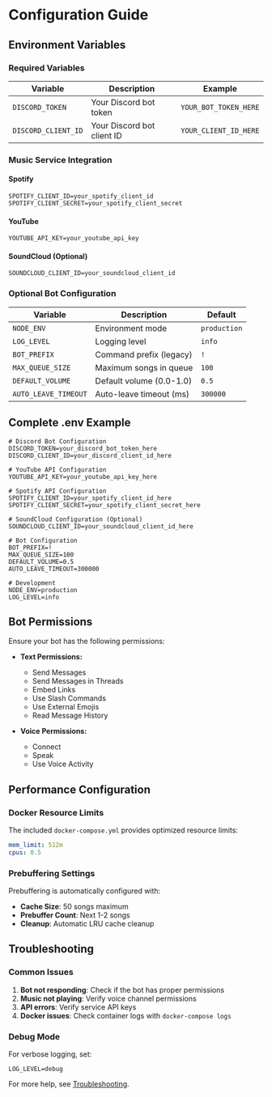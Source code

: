 # Configuration Guide

## Environment Variables

### Required Variables

| Variable | Description | Example |
|----------|-------------|----------|
| `DISCORD_TOKEN` | Your Discord bot token | `YOUR_BOT_TOKEN_HERE` |
| `DISCORD_CLIENT_ID` | Your Discord bot client ID | `YOUR_CLIENT_ID_HERE` |

### Music Service Integration

#### Spotify
```env
SPOTIFY_CLIENT_ID=your_spotify_client_id
SPOTIFY_CLIENT_SECRET=your_spotify_client_secret
```

#### YouTube
```env
YOUTUBE_API_KEY=your_youtube_api_key
```

#### SoundCloud (Optional)
```env
SOUNDCLOUD_CLIENT_ID=your_soundcloud_client_id
```

### Optional Bot Configuration

| Variable | Description | Default |
|----------|-------------|----------|
| `NODE_ENV` | Environment mode | `production` |
| `LOG_LEVEL` | Logging level | `info` |
| `BOT_PREFIX` | Command prefix (legacy) | `!` |
| `MAX_QUEUE_SIZE` | Maximum songs in queue | `100` |
| `DEFAULT_VOLUME` | Default volume (0.0-1.0) | `0.5` |
| `AUTO_LEAVE_TIMEOUT` | Auto-leave timeout (ms) | `300000` |

## Complete .env Example

```env
# Discord Bot Configuration
DISCORD_TOKEN=your_discord_bot_token_here
DISCORD_CLIENT_ID=your_discord_client_id_here

# YouTube API Configuration
YOUTUBE_API_KEY=your_youtube_api_key_here

# Spotify API Configuration
SPOTIFY_CLIENT_ID=your_spotify_client_id_here
SPOTIFY_CLIENT_SECRET=your_spotify_client_secret_here

# SoundCloud Configuration (Optional)
SOUNDCLOUD_CLIENT_ID=your_soundcloud_client_id_here

# Bot Configuration
BOT_PREFIX=!
MAX_QUEUE_SIZE=100
DEFAULT_VOLUME=0.5
AUTO_LEAVE_TIMEOUT=300000

# Development
NODE_ENV=production
LOG_LEVEL=info
```

## Bot Permissions

Ensure your bot has the following permissions:

- **Text Permissions:**
  - Send Messages
  - Send Messages in Threads
  - Embed Links
  - Use Slash Commands
  - Use External Emojis
  - Read Message History

- **Voice Permissions:**
  - Connect
  - Speak
  - Use Voice Activity

## Performance Configuration

### Docker Resource Limits

The included `docker-compose.yml` provides optimized resource limits:

```yaml
mem_limit: 512m
cpus: 0.5
```

### Prebuffering Settings

Prebuffering is automatically configured with:
- **Cache Size**: 50 songs maximum
- **Prebuffer Count**: Next 1-2 songs
- **Cleanup**: Automatic LRU cache cleanup

## Troubleshooting

### Common Issues

1. **Bot not responding**: Check if the bot has proper permissions
2. **Music not playing**: Verify voice channel permissions
3. **API errors**: Verify service API keys
4. **Docker issues**: Check container logs with `docker-compose logs`

### Debug Mode

For verbose logging, set:
```env
LOG_LEVEL=debug
```

For more help, see [Troubleshooting](Troubleshooting).